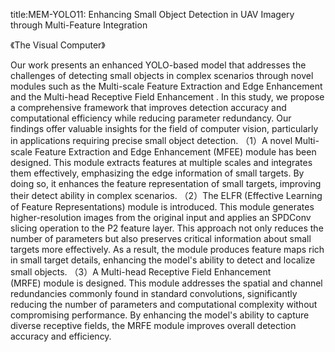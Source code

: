 title:MEM-YOLO11: Enhancing Small Object Detection in UAV Imagery through Multi-Feature Integration

《The Visual Computer》

Our work presents an enhanced YOLO-based model that addresses the challenges of detecting small objects in complex scenarios through novel modules such as the Multi-scale Feature Extraction and Edge Enhancement and the Multi-head Receptive Field Enhancement .
In this study, we propose a comprehensive framework that improves detection accuracy and computational efficiency while reducing parameter redundancy. Our findings offer valuable insights for the field of computer vision, particularly in applications requiring precise small object detection.
（1）A novel Multi-scale Feature Extraction and Edge Enhancement (MFEE) module has been designed. This module extracts features at multiple scales and integrates them effectively, emphasizing the edge information of small targets. By doing so, it enhances the feature representation of small targets, improving their detect ability in complex scenarios.
（2）The ELFR (Effective Learning of Feature Representations) module is introduced. This module generates higher-resolution images from the original input and applies an SPDConv slicing operation to the P2 feature layer. This approach not only reduces the number of parameters but also preserves critical information about small targets more effectively. As a result, the module produces feature maps rich in small target details, enhancing the model's ability to detect and localize small objects.
（3）A Multi-head Receptive Field Enhancement (MRFE) module is designed. This module addresses the spatial and channel redundancies commonly found in standard convolutions, significantly reducing the number of parameters and computational complexity without compromising performance. By enhancing the model's ability to capture diverse receptive fields, the MRFE module improves overall detection accuracy and efficiency.
